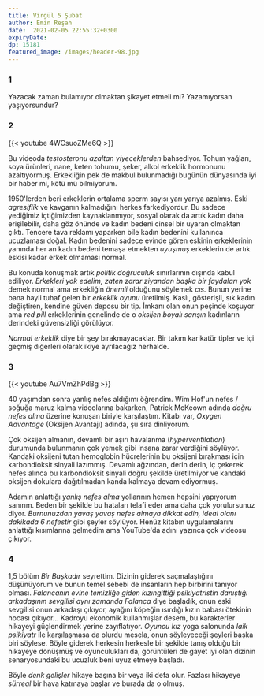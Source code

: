 ```yaml
---
title: Virgül 5 Şubat 
author: Emin Reşah
date:  2021-02-05 22:55:32+0300
expiryDate:
dp: 15181
featured_image: /images/header-98.jpg
---
```


### 1

Yazacak zaman bulamıyor olmaktan şikayet etmeli mi? Yazamıyorsan yaşıyorsundur?

### 2

{{< youtube 4WCsuoZMe6Q >}}

Bu videoda *testosteronu azaltan yiyeceklerden* bahsediyor. Tohum yağları, soya ürünleri, nane, keten tohumu, şeker, alkol erkeklik hormonunu azaltıyormuş. Erkekliğin pek de makbul bulunmadığı bugünün dünyasında iyi bir haber mi, kötü mü bilmiyorum. 

1950'lerden beri erkeklerin ortalama sperm sayısı yarı yarıya azalmış. Eski *agresiflik* ve kavganın kalmadığını herkes farkediyordur. Bu sadece yediğimiz içtiğimizden kaynaklanmıyor, sosyal olarak da artık kadın daha erişilebilir, daha göz önünde ve kadın bedeni cinsel bir uyaran olmaktan çıktı. Tencere tava reklamı yaparken bile kadın bedenini kullanınca ucuzlaması doğal. Kadın bedenini sadece evinde gören eskinin erkeklerinin yanında her an kadın bedeni temaşa etmekten *uyuşmuş* erkeklerin de artık eskisi kadar erkek olmaması normal. 

Bu konuda konuşmak artık *politik doğruculuk* sınırlarının dışında kabul ediliyor. *Erkekleri yok edelim, zaten zarar ziyandan başka bir faydaları yok* demek normal ama erkekliğin *önemli* olduğunu söylemek *cıs.* Bunun yerine bana hayli tuhaf gelen bir *erkeklik oyunu* üretilmiş. Kaslı, gösterişli, sık kadın değiştiren, kendine güven deposu bir tip. İmkanı olan onun peşinde koşuyor ama *red pill* erkeklerinin genelinde de o *oksijen boyalı sarışın* kadınların derindeki güvensizliği görülüyor. 

*Normal erkeklik* diye bir şey bırakmayacaklar. Bir takım karikatür tipler ve içi geçmiş diğerleri olarak ikiye ayrılacağız herhalde. 

### 3

{{< youtube Au7VmZhPdBg >}}

40 yaşımdan sonra yanlış nefes aldığımı öğrendim. Wim Hof'un nefes / soğuğa maruz kalma videolarına bakarken, Patrick McKeown adında *doğru nefes alma* üzerine konuşan biriyle karşılaştım. Kitabı var, *Oxygen Advantage* (Oksijen Avantajı) adında, şu sıra dinliyorum. 

Çok oksijen almanın, devamlı bir aşırı havalanma (*hyperventilation*) durumunda bulunmanın çok yemek gibi insana zarar verdiğini söylüyor. Kandaki oksijeni tutan hemoglobin hücrelerinin bu oksijeni bırakması için karbondioksit sinyali lazımmış. Devamlı ağzından, derin derin, iç çekerek nefes alınca bu karbondioksit sinyali doğru şekilde üretilmiyor ve kandaki oksijen dokulara dağıtılmadan kanda kalmaya devam ediyormuş. 

Adamın anlattığı *yanlış nefes alma* yollarının hemen hepsini yapıyorum sanırım. Beden bir şekilde bu hataları telafi eder ama daha çok yorulursunuz diyor. *Burnunuzdan yavaş yavaş nefes almaya dikkat edin, ideal olanı dakikada 6 nefestir* gibi şeyler söylüyor. Henüz kitabın uygulamalarını anlattığı kısımlarına gelmedim ama YouTube'da adını yazınca çok videosu çıkıyor. 

### 4

1,5 bölüm *Bir Başkadır* seyrettim. Dizinin giderek saçmalaştığını düşünüyorum ve bunun temel sebebi de insanların hep birbirini tanıyor olması. *Falancanın evine temizliğe giden kızıngittiği psikiyatristin danıştığı arkadaşının sevgilisi aynı zamanda Falanca* diye başladık, onun eski sevgilisi onun arkadaşı çıkıyor, ayağını köpeğin ısırdığı kızın babası ötekinin hocası çıkıyor... Kadroyu ekonomik kullanmışlar desem, bu karakterler hikayeyi güçlendirmek yerine zayıflatıyor. *Oyuncu kız* yoga salonunda *laik psikiyatr* ile karşılaşmasa da olurdu mesela, onun söyleyeceği şeyleri başka biri söylese. Böyle giderek herkesin herkesle bir şekilde tanış olduğu bir hikayeye dönüşmüş ve oyunculukları da, görüntüleri de gayet iyi olan dizinin senaryosundaki bu ucuzluk beni uyuz etmeye başladı. 

Böyle *denk gelişler* hikaye başına bir veya iki defa olur. Fazlası hikayeye *sürreal* bir hava katmaya başlar ve burada da o olmuş.


